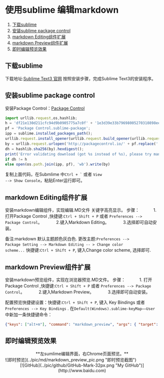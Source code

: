 # 使用sublime 编辑markdown
1. [下载sublime](#down_sublime)
2. [安装sublime package control](#install_package_control)
3. [markdown Editing组件扩展](#expand_editing)
4. [markdown Preview组件扩展](#expand_preview)
5. [即时编辑预览效果](#ontime_editor_preview)

## <span id = "down_sublime">下载sublime</span>
下载地址:<a href="http://www.sublimetext.com" target="_blank" title="Sublime Text3 官网">Sublime Text3 官网</a>
按照安装步骤，完成Sublime Text3的安装程序。

## <span id = "install_package_control">安装sublime package control</span>
安装Package Control：<a href="https://packagecontrol.io/installation" target="_blank" title="Package Control">Package Control</a>

```javascript
import urllib.request,os,hashlib;
h = 'df21e130d211cfc94d9b0905775a7c0f' + '1e3d39e33b79698005270310898eea76';
pf = 'Package Control.sublime-package';
ipp = sublime.installed_packages_path();
urllib.request.install_opener(urllib.request.build_opener(urllib.request.ProxyHandler()));
by = urllib.request.urlopen('http://packagecontrol.io/' + pf.replace(' ', '%20')).read();
dh = hashlib.sha256(by).hexdigest();
print('Error validating download (got %s instead of %s), please try manual install' % (dh, h)) 
if dh != h
else open(os.path.join(ipp, pf), 'wb').write(by)
```
复制上面代码，在Submlime 中<code>Ctrl + `</code> 或者 <code>View --> Show Console</code>，粘贴Enter运行即可。

## <span id = "expand_editing">markdown Editing组件扩展</span>
安装markdown编辑组件，实现编辑.MD文件 关键字高亮显示。
步骤：
&emsp;&emsp;&emsp;1. 打开Package Control ,快捷键:<code>Ctrl + Shift + P</code> 或者  <code>Preferences --> Package Control</code>。
&emsp;&emsp;&emsp;2.键入Markdown Editing。
&emsp;&emsp;&emsp;3.选择即可自动安装。
    
备注:markdown 默认主题颜色灰白色.
更改主题:<code>Preferences --> Package Setting --> Markdown Editing -- > Change color scheme...</code>
快捷键:<code>Ctrl + Shift + P</code>, 键入Change color scheme, 选择即可.


## <span id = "expand_preview">markdown Preview组件扩展</span>
安装markdown预览组件，实现在浏览器预览.MD文件。
步骤：
&emsp;&emsp;&emsp;1. 打开Package Control ,快捷键:<code>Ctrl + Shift + P</code> 或者  <code>Preferences --> Package Control</code>。
&emsp;&emsp;&emsp;2.键入Markdown Preview。
&emsp;&emsp;&emsp;3.选择即可自动安装。

配置预览快捷键设置：快捷键:<code>Ctrl + Shift + P</code>, 键入 Key Bindings 或者 <code>Preferences --> Key Bindings</code> .
在```Default(Windows).sublime-keyMap——User```中新加一条快捷键命令：
```json 
{"keys": ["alt+m"], "command": "markdown_preview", "args": { "target": "browser"}} 
```


## <span id = "install_package_control">即时编辑预览效果</span>
<center>**左sumlime编辑界面，右Chrome页面预览。**</center>
![即时预览](../pic/md/markdown_preview_pic.png "即时预览截图")


<!-- 语言代码高亮js片段 -->
<link rel="stylesheet" href="../css/light.css">
<script src="../js/light.min.js"></script>  
<script >hljs.initHighlightingOnLoad();</script>

<center>[![GitHub](../pic/github/GitHub-Mark-32px.png "My GitHub")](http://www.baidu.com)</center>

